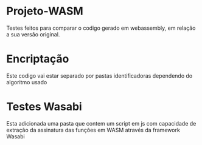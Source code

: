 # Projeto-WASM
Testes feitos para comparar o codigo gerado em webassembly, em relação a sua versão original.

# Encriptação
Este codigo vai estar separado por pastas identificadoras dependendo do algoritmo usado

# Testes Wasabi
Esta adicionada uma pasta que contem um script em js com capacidade de extração da assinatura das funções em WASM através da framework Wasabi
